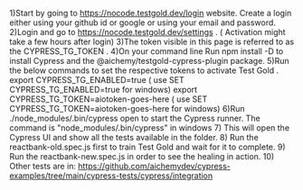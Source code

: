 1)Start by going to https://nocode.testgold.dev/login website. Create a login either using your github id or google or using your email and password.
2)Login and go to https://nocode.testgold.dev/settings . ( Activation might take a few hours after login)
3)The token visible in this page is referred to as the CYPRESS_TG_TOKEN .
4)On your command line Run npm install -D to install Cypress  and the @aichemy/testgold-cypress-plugin package.
5)Run the below commands to set the respective tokens to activate Test Gold .
    export CYPRESS_TG_ENABLED=true ( use SET CYPRESS_TG_ENABLED=true for windows)
    export CYPRESS_TG_TOKEN=aiotoken-goes-here ( use SET CYPRESS_TG_TOKEN=aiotoken-goes-here for windows)
6)Run ./node_modules/.bin/cypress open to start the Cypress runner. 
 The command is "node_modules/.bin/cypress" in windows
7) This will open the Cypress UI and show all the tests available in the folder.
8) Run the reactbank-old.spec.js first to train Test Gold and wait for it to complete.
9) Run the reactbank-new.spec.js in order to see the healing in action. 
10) Other tests are in: https://github.com/aichemydev/cypress-examples/tree/main/cypress-tests/cypress/integration

